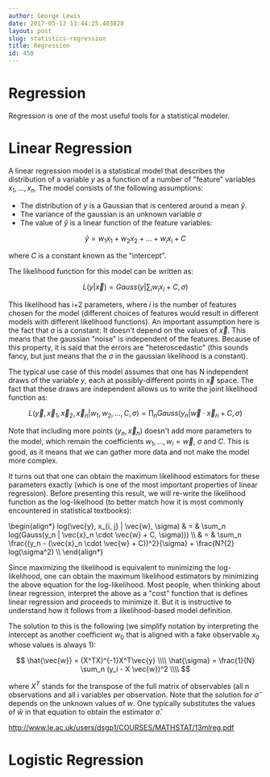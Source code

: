 ```yaml
---
author: George Lewis
date: 2017-05-13 13:44:25.403028
layout: post
slug: statistics-regression
title: Regression
id: 450
---
```


# Regression


Regression is one of the most useful tools for a statistical modeler.  


# Linear Regression

A linear regression model is a statistical model that describes the distribution of a variable $y$ as a function of a number of "feature" variables $x_1, ..., x_n$.  The model consists of the following assumptions:

- The distribution of $y$ is a Gaussian that is centered around a mean $\hat{y}$.
- The variance of the gaussian is an unknown variable $\sigma$
- The value of $\hat{y}$ is a linear function of the feature variables:

$$
\hat{y} = w_1x_1 + w_2x_2 + ... + w_ix_i + C
$$


where $C$ is a constant known as the "intercept".

The likelihood function for this model can be written as:

$$
L(y | \vec{x}) = Gauss(y | \sum_i w_ix_i + C, \sigma)
$$

This likelihood has i+2 parameters, where $i$ is the number of features chosen for the model (different choices of features would result in different models with different likelihood functions).  An important assumption here is the fact that $\sigma$ is a constant: It doesn't depend on the values of $\vec{x}$.  This means that the gaussian "noise" is independent of the features.  Because of this property, it is said that the errors are "heteroscedastic" (this sounds fancy, but just means that the $\sigma$ in the gaussian likelihood is a constant).

The typical use case of this model assumes that one has N independent draws of the variable $y$, each at possibly-different points in $\vec{x}$ space.  The fact that these draws are independent allows us to write the joint likelihood function as:

$$
L(\vec{y}, \vec{x}_1, \vec{x}_2, \vec{x}_n | w_1, w_2, ..., C, \sigma ) = \prod_n Gauss(y_n | \vec{w} \cdot \vec{x}_n + C, \sigma)
$$

Note that including more points $(y_n, \vec{x}_n)$ doesn't add more parameters to the model, which remain the coefficients $w_1, ..., w_i = \vec{w}$, $\sigma$ and $C$.  This is good, as it means that we can gather more data and not make the model more complex.

It turns out that one can obtain the maximum likelihood estimators for these parameters exactly (which is one of the most important properties of linear regression).  Before presenting this result, we will re-write the likelihood function as the log-likelhood (to better match how it is most commonly encountered in statistical textbooks):

\begin{align\*}
log(\vec{y}, x_{i, j} | \vec{w}, \sigma)  & = &  \sum_n log(Gauss(y_n | \vec{x}_n \cdot \vec{w}   + C, \sigma))) \\\\
  & = &  \sum_n  \frac{(y_n - (\vec{x}_n \cdot \vec{w} + C))^2}{\sigma} + \frac{N?{2} log(\sigma^2) \\\\
\end{align\*} 

Since maximizing the likelihood is equivalent to minimizing the log-likelihood, one can obtain the maximum likelihood estimators by minimizing the above equation for the log-likelihood.  Most people, when thinking about linear regression, interpret the above as a "cost" function that is defines linear regression and proceeds to minimize it.  But it is instructive to understand how it follows from a likelihood-based model definition.

The solution to this is the following (we simplify notation by interpreting the intercept as another coefficient $w_0$ that is aligned with a fake observable $x_0$ whose values is always 1):

$$
\hat{\vec{w}} = (X^TX)^{-1}X^T\vec{y} \\\\
\hat{\sigma} = \frac{1}{N} \sum_n (y_i - X \vec{w})^2 \\\\
$$

where $X^T$ stands for the transpose of the full matrix of observables (all n observations and all i variables per observation.  Note that the solution for $\hat{\sigma}$ depends on the unknown values of $w$.  One typically substitutes the values of $\hat{w}$ in that equation to obtain the estimator $\hat{\sigma}$.


http://www.le.ac.uk/users/dsgp1/COURSES/MATHSTAT/13mlreg.pdf

# Logistic Regression
